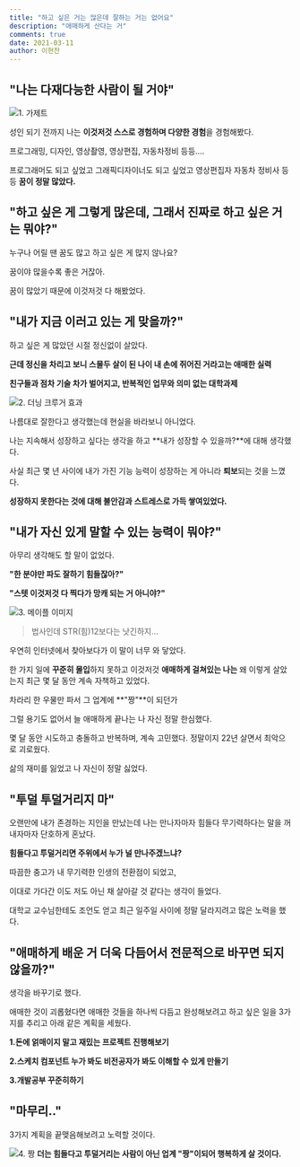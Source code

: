 ```yaml
---
title: "하고 싶은 거는 많은데 잘하는 거는 없어요"
description: "애매하게 산다는 거"
comments: true
date: 2021-03-11
author: 이현찬
---
```



## "나는 다재다능한 사람이 될 거야"

![1. 가제트](https://i.imgur.com/cSDSKTh.jpg)

성인 되기 전까지 나는 **이것저것 스스로 경험하며 다양한 경험**을 경험해봤다.

프로그래밍, 디자인, 영상촬영, 영상편집, 자동차정비 등등....

프로그래머도 되고 싶었고 그래픽디자이너도 되고 싶었고 영상편집자 자동차 정비사 등등 **꿈이 정말 많았다.**


## "하고 싶은 게 그렇게 많은데, 그래서 진짜로 하고 싶은 거는 뭐야?"

누구나 어릴 땐 꿈도 많고 하고 싶은 게 많지 않나요?

꿈이야 많을수록 좋은 거잖아.

꿈이 많았기 때문에 이것저것 다 해봤었다.


## "내가 지금 이러고 있는 게 맞을까?"

하고 싶은 게 많았던 시절 정신없이 살았다.

**근데 정신을 차리고 보니 스물두 살이 된 나이 내 손에 쥐어진 거라고는 애매한 실력**

**친구들과 점차 기술 차가 벌어지고, 반복적인 업무와 의미 없는 대학과제**

![2. 더닝 크루거 효과](https://i.imgur.com/FFbVVhS.png)

나름대로 잘한다고 생각했는데 현실을 바라보니 아니었다.

나는 지속해서 성장하고 싶다는 생각을 하고 **내가 성장할 수 있을까?**에 대해 생각했다.

사실 최근 몇 년 사이에 내가 가진 기능 능력이 성장하는 게 아니라 **퇴보**되는 것을 느꼈다.

**성장하지 못한다는 것에 대해 불안감과 스트레스로 가득 쌓여있었다.**


## "내가 자신 있게 말할 수 있는 능력이 뭐야?"

아무리 생각해도 할 말이 없었다.

**"한 분야만 파도 잘하기 힘들잖아?"**

**"스텟 이것저것 다 찍다가 망캐 되는 거 아니야?"**

![3. 메이플 이미지](https://i.imgur.com/TAwkd2p.png)
> 법사인데 STR(힘)12보다는 낫긴하지...

우연히 인터넷에서 찾아보다가 이 말이 너무 와 닿았다.

한 가지 일에 **꾸준히 몰입**하지 못하고 이것저것 **애매하게 걸쳐있는 나는** 왜 이렇게 살았는지 최근 몇 달 동안 계속 자책하고 있었다.

차라리 한 우물만 파서 그 업계에 **"짱"**이 되던가

그럴 용기도 없어서 늘 애매하게 끝나는 나 자신 정말 한심했다.

몇 달 동안 시도하고 충돌하고 반복하며, 계속 고민했다. 정말이지 22년 살면서 최악으로 괴로웠다.

삶의 재미를 잃었고 나 자신이 정말 싫었다.


## "투덜 투덜거리지 마"

오랜만에 내가 존경하는 지인을 만났는데 나는 만나자마자 힘들다 무기력하다는 말을 꺼내자마자 단호하게 혼났다.

**힘들다고 투덜거리면 주위에서 누가 널 만나주겠느냐?**

따끔한 충고가 내 무기력한 인생의 전환점이 되었고,

이대로 가다간 이도 저도 아닌 채 살아갈 것 같다는 생각이 들었다.

대학교 교수님한테도 조언도 얻고 최근 일주일 사이에 정말 달라지려고 많은 노력을 했다.


## "애매하게 배운 거 더욱 다듬어서 전문적으로 바꾸면 되지 않을까?"

생각을 바꾸기로 했다.

애매한 것이 괴롭혔다면 애매한 것들을 하나씩 다듬고 완성해보려고 하고 싶은 일을 3가지를 추리고 아래 같은 계획을 세웠다.

**1.돈에 얽매이지 말고 재밌는 프로젝트 진행해보기**

**2.스케치 컴포넌트 누가 봐도 비전공자가 봐도 이해할 수 있게 만들기**

**3.개발공부 꾸준히하기**


## "마무리.."

3가지 계획을 끝맺음해보려고 노력할 것이다.

![4. 짱](https://i.imgur.com/whrkHkG.png)
**더는 힘들다고 투덜거리는 사람이 아닌 업계 "짱"이되어 행복하게 살 것이다.**

